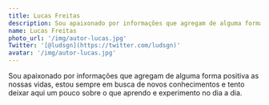 ```yaml
---
title: Lucas Freitas
description: Sou apaixonado por informações que agregam de alguma forma positiva as nossas vidas.
name: Lucas Freitas
photo_url: '/img/autor-lucas.jpg'
Twitter: '[@ludsgn](https://twitter.com/ludsgn)'
avatar: '/img/autor-lucas.jpg'
---
```

Sou apaixonado por informações que agregam de alguma forma positiva as nossas vidas, estou sempre em busca de novos conhecimentos e tento deixar aqui um pouco sobre o que aprendo e experimento no dia a dia.
